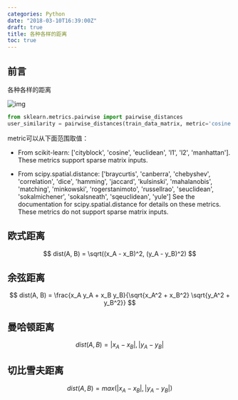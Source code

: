 ```yaml
---
categories: Python
date: "2018-03-10T16:39:00Z"
draft: true
title: 各种各样的距离
toc: true
---
```


## 前言

各种各样的距离

![img](https://miro.medium.com/max/1150/1*xJj3srkP0KqdTvX8HeBmqQ.png)

```python
from sklearn.metrics.pairwise import pairwise_distances
user_similarity = pairwise_distances(train_data_matrix, metric='cosine')
```

metric可以从下面范围取值：
- From scikit-learn: ['cityblock', 'cosine', 'euclidean', 'l1', 'l2',
  'manhattan']. These metrics support sparse matrix inputs.

- From scipy.spatial.distance: ['braycurtis', 'canberra', 'chebyshev',
  'correlation', 'dice', 'hamming', 'jaccard', 'kulsinski', 'mahalanobis',
  'matching', 'minkowski', 'rogerstanimoto', 'russellrao', 'seuclidean',
  'sokalmichener', 'sokalsneath', 'sqeuclidean', 'yule']
  See the documentation for scipy.spatial.distance for details on these
  metrics. These metrics do not support sparse matrix inputs.

## 欧式距离

$$
dist(A, B) = \sqrt((x_A - x_B)^2, (y_A - y_B)^2)
$$

## 余弦距离

$$
dist(A, B) = \frac{x_A y_A + x_B y_B}{\sqrt{x_A^2 + x_B^2} \sqrt{y_A^2 + y_B^2}}
$$

## 曼哈顿距离

$$
dist(A, B) = |x_A - x_B|, |y_A - y_B|
$$

## 切比雪夫距离

$$
dist(A, B) = max(|x_A - x_B|, |y_A - y_B|)
$$

